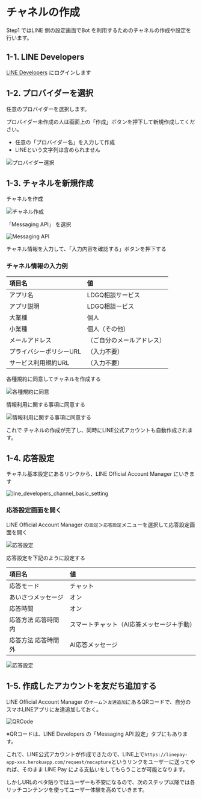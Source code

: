 
# チャネルの作成

Step1 ではLINE 側の設定画面でBot を利用するためのチャネルの作成や設定を行います。


## 1-1. LINE Developers 

[LINE Developers](https://developers.line.biz/console/) にログインします


## 1-2. プロバイダーを選択

任意のプロバイダーを選択します。

プロバイダー未作成の人は画面上の「作成」ボタンを押下して新規作成してください。

- 任意の「プロバイダー名」を入力して作成
- LINEという文字列は含められません

![プロバイダー選択](https://raw.githubusercontent.com/maztak/katacoda-scenarios/master/create-line-official-account/images/ProviderList.png)


## 1-3. チャネルを新規作成

チャネルを作成

![チャネル作成](https://raw.githubusercontent.com/maztak/katacoda-scenarios/master/create-line-official-account/images/NewChannel.png)

「Messaging API」 を選択

![Messaging API](https://raw.githubusercontent.com/maztak/katacoda-scenarios/master/create-line-official-account/images/SelectMessagingAPI.png)

チャネル情報を入力して、「入力内容を確認する」ボタンを押下する

### チャネル情報の入力例

|  項目名  |  値  |
| :-- | :-- |
|  アプリ名  |  LDGQ相談サービス  |
|  アプリ説明  |  LDGQ相談ービス  |
|  大業種  |  個人  |
|  小業種  |  個人（その他）  |
|  メールアドレス  |  （ご自分のメールアドレス）  |
|  プライバシーポリシーURL  |  （入力不要）  |
|  サービス利用規約URL  |  （入力不要）  |


各種規約に同意してチャネルを作成する

![各種規約に同意](https://raw.githubusercontent.com/maztak/katacoda-scenarios/master/create-line-official-account/images/AgreeTerms.png)

情報利用に関する事項に同意する

![情報利用に関する事項に同意する](https://raw.githubusercontent.com/maztak/katacoda-scenarios/master/create-line-official-account/images/AgreeTerms02.png)

これで チャネルの作成が完了し、同時にLINE公式アカウントも自動作成されます。

## 1-4. 応答設定

チャネル基本設定にあるリンクから、LINE Official Account Manager にいきます

![line_developers_channel_basic_setting](https://raw.githubusercontent.com/maztak/katacoda-scenarios/master/create-line-official-account/images/line_developers_channel_basic_setting.png)


### 応答設定画面を開く

LINE Official Account Manager の`設定`＞`応答設定`メニューを選択して応答設定画面を開く

![応答設定](https://raw.githubusercontent.com/maztak/katacoda-scenarios/master/create-line-official-account/images/go_to_response_setting.png)

応答設定を下記のように設定する

|  項目名  |  値  |
| :-- | :-- |
|  応答モード  |  チャット  |
|  あいさつメッセージ  |  オン  |
|  応答時間  |  オン  |
|  応答方法 応答時間内  |  スマートチャット（AI応答メッセージ＋手動）  |
|  応答方法 応答時間外  |  AI応答メッセージ  |

![応答設定](https://raw.githubusercontent.com/maztak/katacoda-scenarios/master/create-line-official-account/images/line_official_account_manager_response_setting.png)


## 1-5. 作成したアカウントを友だち追加する

LINE Official Account Manager の`ホーム`＞`友達追加`にあるQRコードで、自分のスマホLINEアプリに友達追加しておく。

![QRCode](https://raw.githubusercontent.com/maztak/katacoda-scenarios/master/create-line-official-account/images/line_official_account_manager_add_friend.png)

※QRコードは、LINE Developers の「Messaging API 設定」タブにもあります。

これで、LINE公式アカウントが作成できたので、LINE上で`https://linepay-app-xxx.herokuapp.com/request/nocapture`というリンクをユーザーに送ってやれば、そのまま LINE Pay による支払いをしてもらうことが可能となります。

しかしURLのベタ貼りではユーザーも不安になるので、次のステップ以降では各リッチコンテンツを使ってユーザー体験を高めていきます。